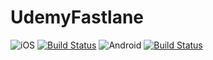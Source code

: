 # UdemyFastlane

![iOS](https://img.shields.io/badge/IOS--blue.svg)
[![Build Status](https://www.bitrise.io/app/f4f06ce1bae5840c/status.svg?token=0iTSkpAi-TdKj3owTeylnw&branch=master)](https://www.bitrise.io/app/f4f06ce1bae5840c)
![Android](https://img.shields.io/badge/Android--blue.svg)
[![Build Status](https://www.bitrise.io/app/f8a6026cda15618b/status.svg?token=b9ZADbGPnz0LWimbXsCdgw&branch=master)](https://www.bitrise.io/app/f8a6026cda15618b)
